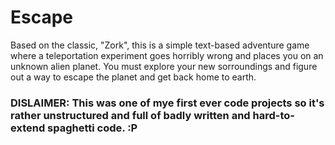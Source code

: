 # Escape
Based on the classic, "Zork", this is a simple text-based adventure game where a teleportation experiment goes horribly wrong and places you on an unknown alien planet. You must explore your new sorroundings and figure out a way to escape the planet and get back home to earth.

### DISLAIMER: This was one of mye first ever code projects so it's rather unstructured and full of badly written and hard-to-extend spaghetti code. :P

